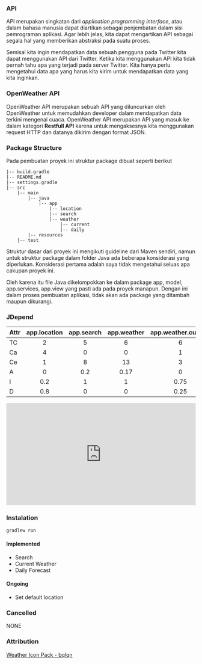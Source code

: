 ### API

API merupakan singkatan dari _application programming interface_, atau dalam bahasa manusia dapat diartikan sebagai penjembatan dalam sisi pemrograman aplikasi. Agar lebih jelas, kita dapat mengartikan API sebagai segala hal yang memberikan abstraksi pada suatu proses. 

Semisal kita ingin mendapatkan data sebuah pengguna pada Twitter kita dapat menggunakan API dari Twitter. Ketika kita menggunakan API kita tidak pernah tahu apa yang terjadi pada server Twitter. Kita hanya perlu mengetahui data apa yang harus kita kirim untuk mendapatkan data yang kita inginkan.

### OpenWeather API

OpenWeather API merupakan sebuah API yang diluncurkan oleh OpenWeather untuk memudahkan developer dalam mendapatkan data terkini mengenai cuaca. OpenWeather API merupakan API yang masuk ke dalam kategori **Restfull API** karena untuk mengaksesnya kita menggunakan request HTTP dan datanya dikirim dengan format JSON.

### Package Structure

Pada pembuatan proyek ini struktur package dibuat seperti berikut

```
|-- build.gradle
|-- README.md
|-- settings.gradle
|-- src
    |-- main
        |-- java
            |-- app
                |-- location
                |-- search
                |-- weather
                    |-- current
                    |-- daily
        |-- resources
    |-- test 
```

Struktur dasar dari proyek ini mengikuti guideline dari Maven sendiri, namun untuk struktur package dalam folder Java ada beberapa konsiderasi yang diperlukan. Konsiderasi pertama adalah saya tidak mengetahui seluas apa cakupan proyek ini.

Oleh karena itu file Java dikelompokkan ke dalam package app, model, app.services, app.view yang pasti ada pada proyek manapun. Dengan ini dalam proses pembuatan aplikasi, tidak akan ada package yang ditambah maupun dikurangi.

### JDepend

| Attr    | app.location | app.search | app.weather | app.weather.current | app.weather.daily |
| ------- | :----------: | :--------: | :---------: | :-----------------: | :---------------: |
| TC      | 2            | 5          | 6           | 6                   | 9                 |
| Ca      | 4            | 0          | 0           | 1                   | 1                 |
| Ce      | 1            | 8          | 13          | 3                   | 3                 |
| A       | 0            | 0.2        | 0.17        | 0                   | 0                 |
| I       | 0.2          | 1          | 1           | 0.75                | 0.75              |
| D       | 0.8          | 0          | 0           | 0.25                | 0.25              |


<div style='position:relative;padding-bottom:54%'><iframe src='https://gfycat.com/ifr/BeautifulNervousGalapagosalbatross' frameborder='0' scrolling='no' width='100%' height='100%' style='position:absolute;top:0;left:0' allowfullscreen></iframe></div>


### Instalation
```bash
gradlew run
```

#### Implemented
* Search
* Current Weather
* Daily Forecast
#### Ongoing
* Set default location
### Cancelled
NONE

### Attribution
[Weather Icon Pack - bqlqn](https://www.flaticon.com/packs/weather-138)
